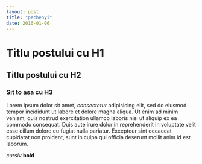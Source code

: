 ```yaml
---
layout: post
title: "pechenyi"
date: 2016-01-06
---
```


# Titlu postului cu H1

## Titlu postului cu H2

### Sit to asa cu H3

Lorem ipsum dolor sit amet, _consectetur_ adipisicing elit, sed do eiusmod tempor incididunt ut labore et dolore magna aliqua. Ut enim ad minim veniam, quis nostrud exercitation ullamco laboris nisi ut aliquip ex ea commodo consequat. Duis aute irure dolor in reprehenderit in voluptate velit esse cillum dolore eu fugiat nulla pariatur. Excepteur sint occaecat cupidatat non proident, sunt in culpa qui officia deserunt mollit anim id est laborum.


_cursiv_
**bold**


[](http://www.placehold.it/750x150)
